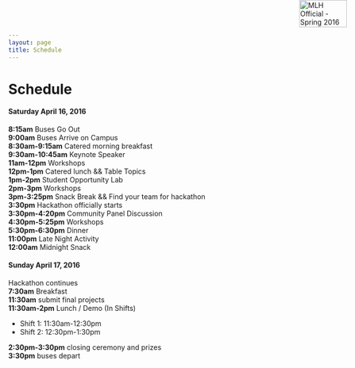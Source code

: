 ```yaml
---
layout: page
title: Schedule
---
```


# Schedule

#### Saturday April 16, 2016

**8:15am** Buses Go Out<br/>
**9:00am** Buses Arrive on Campus<br/>
**8:30am-9:15am** Catered morning breakfast <br/>
**9:30am-10:45am** Keynote Speaker <br/>
**11am-12pm** Workshops <br/>
**12pm-1pm** Catered lunch &amp;&amp; Table Topics <br/>
**1pm-2pm** Student Opportunity Lab<br/>
**2pm-3pm** Workshops <br/>
**3pm-3:25pm** Snack Break &amp;&amp; Find your team for hackathon<br/>
**3:30pm** Hackathon officially starts<br/>
**3:30pm-4:20pm** Community Panel Discussion <br/>
**4:30pm-5:25pm** Workshops <br/>
**5:30pm-6:30pm** Dinner <br/>
**11:00pm** Late Night Activity <br/>
**12:00am** Midnight Snack <br/>

#### Sunday April 17, 2016

Hackathon continues<br/>
**7:30am** Breakfast<br/> 
**11:30am** submit final projects<br/>
**11:30am-2pm** Lunch / Demo (In Shifts)<br/>

- Shift 1: 11:30am-12:30pm
- Shift 2: 12:30pm-1:30pm

**2:30pm-3:30pm** closing ceremony and prizes<br/>
**3:30pm** buses depart<br/>

<a id="mlh-trust-badge" style="position:fixed;top:0;right:50px;max-width:100px;width:10%;min-width: 60px;display:block;z-index:10000" href="https://mlh.io/seasons/s2016/events?utm_source=s2016&utm_medium=TrustBadge&utm_campaign=s2016" target="_blank"><img src="https://s3.amazonaws.com/logged-assets/trust-badge/s2016.png" alt="MLH Official - Spring 2016" style="width:100%;" ></a>
